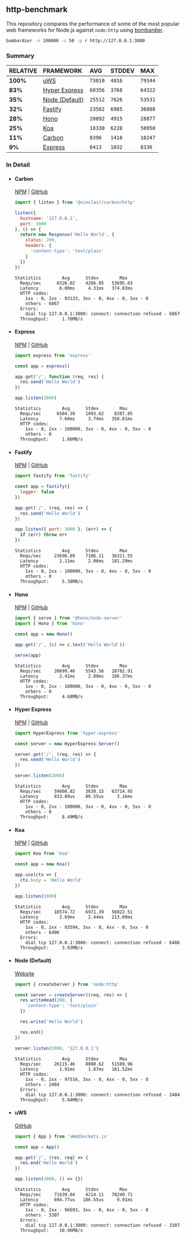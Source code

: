 ## http-benchmark

This repository compares the performance of some of the most popular web frameworks for Node.js against `node:http` using [bombardier](https://github.com/codesenberg/bombardier).

```bash
bombardier -n 100000 -c 50 -p r http://127.0.0.1:3000
```

### Summary

| RELATIVE | FRAMEWORK | AVG | STDDEV | MAX |
| :--- | :--- | :--- | :--- | :--- |
| **100%** | [uWS](#uws) | `73010` | `4816` | `79344` |
| **83%** | [Hyper Express](#hyper-express) | `60356` | `3768` | `64322` |
| **35%** | [Node (Default)](#node-default) | `25512` | `7626` | `53531` |
| **32%** | [Fastify](#fastify) | `23502` | `6985` | `36008` |
| **28%** | [Hono](#hono) | `20092` | `4915` | `28877` |
| **25%** | [Koa](#koa) | `18330` | `6220` | `50950` |
| **11%** | [Carbon](#carbon) | `8396` | `1418` | `10247` |
| **9%** | [Express](#express) | `6413` | `1032` | `8336` |


### In Detail

- #### Carbon
  [NPM](https://npmjs.com/@sinclair/carbon) | [GitHub](https://github.com/sinclairzx81/carbon)
  ```js
  import { listen } from '@sinclair/carbon/http'

  listen({
    hostname: '127.0.0.1',
    port: 3000
  }, () => {
    return new Response('Hello World', {
      status: 200,
      headers: {
        'content-type': 'text/plain'
      }
    })
  })
  ```

  ```
  Statistics        Avg      Stdev        Max
    Reqs/sec      8326.02    4286.05   53695.03
    Latency        6.00ms     4.31ms   374.83ms
    HTTP codes:
      1xx - 0, 2xx - 93133, 3xx - 0, 4xx - 0, 5xx - 0
      others - 6867
    Errors:
      dial tcp 127.0.0.1:3000: connect: connection refused - 6867
    Throughput:     1.76MB/s
  ```

- #### Express
  [NPM](https://npmjs.com/express) | [GitHub](https://github.com/expressjs/express)
  ```js
  import express from 'express'

  const app = express()

  app.get('/', function (req, res) {
    res.send('Hello World')
  })

  app.listen(3000)
  ```

  ```
  Statistics        Avg      Stdev        Max
    Reqs/sec      6504.39    1093.62    8387.85
    Latency        7.68ms     3.74ms   358.81ms
    HTTP codes:
      1xx - 0, 2xx - 100000, 3xx - 0, 4xx - 0, 5xx - 0
      others - 0
    Throughput:     1.86MB/s
  ```

- #### Fastify
  [NPM](https://npmjs.com/fastify) | [GitHub](https://github.com/fastify/fastify)
  ```js
  import fastify from 'fastify'

  const app = fastify({
    logger: false
  })

  app.get('/', (req, res) => {
    res.send('Hello World')
  })

  app.listen({ port: 3000 }, (err) => {
    if (err) throw err
  })
  ```

  ```
  Statistics        Avg      Stdev        Max
    Reqs/sec     23696.89    7106.11   36311.55
    Latency        2.11ms     2.06ms   181.29ms
    HTTP codes:
      1xx - 0, 2xx - 100000, 3xx - 0, 4xx - 0, 5xx - 0
      others - 0
    Throughput:     5.38MB/s
  ```

- #### Hono
  [NPM](https://npmjs.com/hono) | [GitHub](https://github.com/honojs/hono)
  ```js
  import { serve } from '@hono/node-server'
  import { Hono } from 'hono'

  const app = new Hono()

  app.get('/', (c) => c.text('Hello World'))

  serve(app)
  ```

  ```
  Statistics        Avg      Stdev        Max
    Reqs/sec     20699.46    5543.56   28782.91
    Latency        2.41ms     2.08ms   186.37ms
    HTTP codes:
      1xx - 0, 2xx - 100000, 3xx - 0, 4xx - 0, 5xx - 0
      others - 0
    Throughput:     4.68MB/s
  ```

- #### Hyper Express
  [NPM](https://npmjs.com/hyper-express) | [GitHub](https://github.com/kartikk221/hyper-express)
  ```js
  import HyperExpress from 'hyper-express'

  const server = new HyperExpress.Server()

  server.get('/', (req, res) => {
    res.send('Hello World')
  })

  server.listen(3000)
  ```

  ```
  Statistics        Avg      Stdev        Max
    Reqs/sec     59808.82    3630.15   63714.95
    Latency      833.89us    80.55us     3.16ms
    HTTP codes:
      1xx - 0, 2xx - 100000, 3xx - 0, 4xx - 0, 5xx - 0
      others - 0
    Throughput:     8.49MB/s
  ```

- #### Koa
  [NPM](https://npmjs.com/koa) | [GitHub](https://github.com/koajs/koa)
  ```js
  import Koa from 'koa'

  const app = new Koa()

  app.use(ctx => {
    ctx.body = 'Hello World'
  })

  app.listen(3000)
  ```

  ```
  Statistics        Avg      Stdev        Max
    Reqs/sec     18574.72    6971.39   56022.51
    Latency        2.69ms     2.44ms   213.09ms
    HTTP codes:
      1xx - 0, 2xx - 93594, 3xx - 0, 4xx - 0, 5xx - 0
      others - 6406
    Errors:
      dial tcp 127.0.0.1:3000: connect: connection refused - 6406
    Throughput:     3.93MB/s
  ```

- #### Node (Default)
  [Website](https://nodejs.org/api/http.html)
  ```js
  import { createServer } from 'node:http'

  const server = createServer((req, res) => {
    res.writeHead(200, {
      'content-type': 'text/plain'
    })

    res.write('Hello World')

    res.end()
  })

  server.listen(3000, '127.0.0.1')
  ```

  ```
  Statistics        Avg      Stdev        Max
    Reqs/sec     26115.46    8080.62   51589.96
    Latency        1.91ms     1.87ms   161.52ms
    HTTP codes:
      1xx - 0, 2xx - 97516, 3xx - 0, 4xx - 0, 5xx - 0
      others - 2484
    Errors:
      dial tcp 127.0.0.1:3000: connect: connection refused - 2484
    Throughput:     5.84MB/s
  ```

- #### uWS
  [GitHub](https://github.com/uNetworking/uWebSockets.js)
  ```js
  import { App } from 'uWebSockets.js'

  const app = App()

  app.get('/', (res, req) => {
    res.end('Hello World')
  })

  app.listen(3000, () => {})
  ```

  ```
  Statistics        Avg      Stdev        Max
    Reqs/sec     71639.04    4214.11   78240.71
    Latency      694.77us   186.55us     9.91ms
    HTTP codes:
      1xx - 0, 2xx - 96693, 3xx - 0, 4xx - 0, 5xx - 0
      others - 3307
    Errors:
      dial tcp 127.0.0.1:3000: connect: connection refused - 3307
    Throughput:    10.96MB/s
  ```


